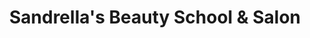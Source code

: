 ---
title: "Sandrella's Beauty School & Salon"
url: /new-tazewell/sandrellas-beauty-school-and-salon/
shop: hairdresser
---